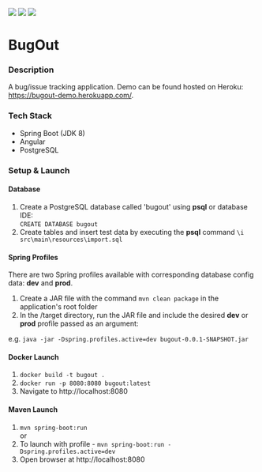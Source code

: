 ![](https://github.com/Lylio/image-repo/blob/master/logos/spring-boot.png?raw=true)
![](https://github.com/Lylio/image-repo/blob/master/logos/angular.png?raw=true)
![](https://github.com/Lylio/image-repo/blob/master/logos/postgres.png?raw=true)

# BugOut

### Description
A bug/issue tracking application. Demo can be found hosted on Heroku: https://bugout-demo.herokuapp.com/.

### Tech Stack
- Spring Boot (JDK 8)
- Angular
- PostgreSQL

### Setup & Launch

#### Database
1. Create a PostgreSQL database called 'bugout' using **psql** or database IDE:  
   `CREATE DATABASE bugout`
2. Create tables and insert test data by executing the **psql** command
   `\i src\main\resources\import.sql`

#### Spring Profiles

There are two Spring profiles available with corresponding database config data: **dev** and **prod**.

1. Create a JAR file with the command `mvn clean package` in the application's root folder
2. In the /target directory, run the JAR file and include the desired **dev** or **prod** profile passed as an
argument:

e.g. `java -jar -Dspring.profiles.active=dev bugout-0.0.1-SNAPSHOT.jar`

#### Docker Launch
1. `docker build -t bugout .`
2. `docker run -p 8080:8080 bugout:latest`
3. Navigate to http://localhost:8080

#### Maven Launch
1. `mvn spring-boot:run`  
or
2. To launch with profile - `mvn spring-boot:run -Dspring.profiles.active=dev`
3. Open browser at http://localhost:8080

